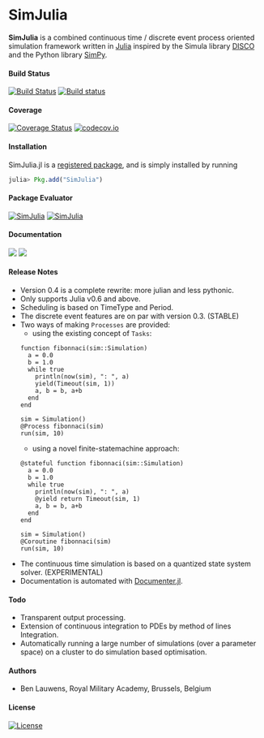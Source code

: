 SimJulia
========

**SimJulia** is a combined continuous time / discrete event process oriented simulation framework written in [Julia](http://julialang.org/) inspired by the Simula library [DISCO](http://www.akira.ruc.dk/~keld/research/DISCO/) and the Python library [SimPy](https://simpy.readthedocs.io/).

#### Build Status

[![Build Status](https://travis-ci.org/BenLauwens/SimJulia.jl.svg?branch=master)](https://travis-ci.org/BenLauwens/SimJulia.jl)
[![Build status](https://ci.appveyor.com/api/projects/status/djuiegytv44pr54c/branch/master?svg=true)](https://ci.appveyor.com/project/BenLauwens/simjulia-jl)


#### Coverage

[![Coverage Status](https://coveralls.io/repos/BenLauwens/SimJulia.jl/badge.svg?branch=master)](https://coveralls.io/r/BenLauwens/SimJulia.jl?branch=master)
[![codecov.io](http://codecov.io/github/BenLauwens/SimJulia.jl/coverage.svg?branch=master)](http://codecov.io/github/BenLauwens/SimJulia.jl?branch=master)


#### Installation

SimJulia.jl is a [registered package](http://pkg.julialang.org), and is simply installed by running

```julia
julia> Pkg.add("SimJulia")
```


#### Package Evaluator

[![SimJulia](http://pkg.julialang.org/badges/SimJulia_0.5.svg)](http://pkg.julialang.org/?pkg=SimJulia&ver=0.5)
[![SimJulia](http://pkg.julialang.org/badges/SimJulia_0.6.svg)](http://pkg.julialang.org/?pkg=SimJulia&ver=0.6)

#### Documentation

[![](https://img.shields.io/badge/docs-stable-blue.svg)](https://BenLauwens.github.io/SimJulia.jl/stable)
[![](https://img.shields.io/badge/docs-latest-blue.svg)](https://BenLauwens.github.io/SimJulia.jl/latest)


#### Release Notes

* Version 0.4 is a complete rewrite: more julian and less pythonic.
* Only supports Julia v0.6 and above.
* Scheduling is based on TimeType and Period.
* The discrete event features are on par with version 0.3. (STABLE)
* Two ways of making `Processes` are provided:
  - using the existing concept of `Tasks`:
  ```
  function fibonnaci(sim::Simulation)
    a = 0.0
    b = 1.0
    while true
      println(now(sim), ": ", a)
      yield(Timeout(sim, 1))
      a, b = b, a+b
    end
  end

  sim = Simulation()
  @Process fibonnaci(sim)
  run(sim, 10)
  ```
  - using a novel finite-statemachine approach:
  ```
  @stateful function fibonnaci(sim::Simulation)
    a = 0.0
    b = 1.0
    while true
      println(now(sim), ": ", a)
      @yield return Timeout(sim, 1)
      a, b = b, a+b
    end
  end

  sim = Simulation()
  @Coroutine fibonnaci(sim)
  run(sim, 10)
  ```
* The continuous time simulation is based on a quantized state system solver. (EXPERIMENTAL)
* Documentation is automated with [Documenter.jl](https://github.com/JuliaDocs/Documenter.jl).


#### Todo

* Transparent output processing.
* Extension of continuous integration to PDEs by method of lines Integration.
* Automatically running a large number of simulations (over a parameter space) on a cluster to do simulation based optimisation.


#### Authors

* Ben Lauwens, Royal Military Academy, Brussels, Belgium


#### License

[![License](http://img.shields.io/badge/license-MIT-brightgreen.svg?style=flat)](LICENSE.md)

